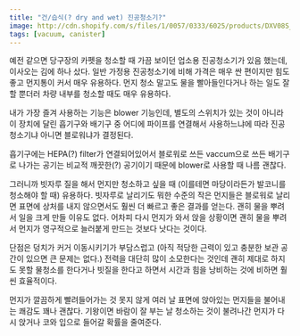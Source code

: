```yaml
---
title: "건/습식(? dry and wet) 진공청소기?"
image: http://cdn.shopify.com/s/files/1/0057/0333/6025/products/DXV08S_grande.jpg?v=1622143757
tags: [vacuum, canister]
---
```


예전 같으면 당구장의 카펫을 청소할 때 가끔 보이던 업소용 진공청소기가 있음 했는데, 이사오는 김에 하나 샀다. 일반 가정용 진공청소기에 비해 가격은 매우 싼 편이지만 힘도 좋고 먼지통이 커서 매우 유용하다. 먼지 청소 말고도 물을 빨아들인다거나 하는 일도 잘 할 뿐더러 차량 내부를 청소할 때도 매우 유용하다.

내가 가장 즐겨 사용하는 기능은 blower 기능인데, 별도의 스위치가 있는 것이 아니라 이 장치에 달린 흡기구와 배기구 중 어디에 파이프를 연결해서 사용하느냐에 따라 진공청소기냐 아니면 블로워냐가 결정된다.

흡기구에는 HEPA(?) filter가 연결되어있어서 블로워로 쓰든 vaccum으로 쓰든 배기구로 나가는 공기는 비교적 깨끗한(?) 공기이기 때문에 blower로 사용할 때 나름 괜찮다.

그러니까 빗자루 질을 해서 먼지만 청소하고 싶을 때 (이를테면 마당이라든가 발코니를 청소해야 할 때) 유용하다. 빗자루로 날리기도 뭐한 수준의 작은 먼지들은 블로워로 날리면 표면에 상처를 내지 않으면서도 훨씬 더 빠르고 좋은 결과를 얻는다. 괜히 물을 뿌려서 일을 크게 만들 이유도 없다. 어차피 다시 먼지가 와서 앉을 상황이면 괜히 물을 뿌려서 먼지가 영구적으로 늘러붙게 만드는 것보다 낫다는 것이다. 

단점은 덩치가 커거 이동시키기가 부담스럽고 (아직 적당한 근력이 있고 충분한 보관 공간이 있으면 큰 문제는 없다.) 전력을 대단히 많이 소모한다는 것인데 괜히 제대로 하지도 못할 물청소를 한다거나 빗질을 한다고 하면서 시간과 힘을 낭비하는 것에 비하면 훨씬 효율적이다.

먼지가 깔끔하게 빨려들어가는 것 못지 않게 여러 날 표면에 앉아있는 먼지들을 불어내는 쾌감도 꽤나 괜찮다. 기왕이면 바람이 잘 부는 날 청소하는 것이 불려나간 먼지가 다시 앉거나 코와 입으로 들어갈 확률을 줄여준다. 
